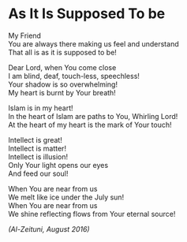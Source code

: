 # As It Is Supposed To be

My Friend<br />
You are always there making us feel and understand<br />
That all is as it is supposed to be!

Dear Lord, when You come close<br />
I am blind, deaf, touch-less, speechless!<br />
Your shadow is so overwhelming!<br />
My heart is burnt by Your breath!

Islam is in my heart!<br />
In the heart of Islam are paths to You, Whirling Lord!<br />
At the heart of my heart is the mark of Your touch!

Intellect is great!<br />
Intellect is matter!<br />
Intellect is illusion!<br />
Only Your light opens our eyes<br />
And feed our soul!

When You are near from us<br />
We melt like ice under the July sun!<br />
When You are near from us<br />
We shine reflecting flows from Your eternal source!

*(Al-Zeituni, August 2016)*
